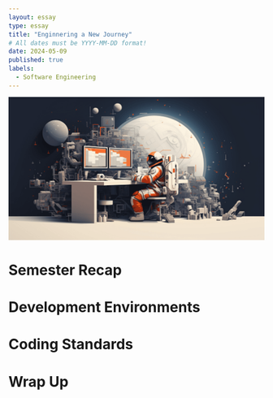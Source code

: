 ```yaml
---
layout: essay
type: essay
title: "Enginnering a New Journey"
# All dates must be YYYY-MM-DD format!
date: 2024-05-09
published: true
labels:
  - Software Engineering
---
```


<center><img width="1200px" class="center" src="..\img\Software-Engineering.png"></center>

# Semester Recap

# Development Environments

# Coding Standards

# Wrap Up



